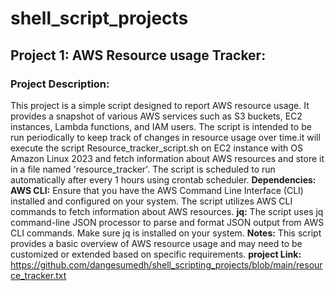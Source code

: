 # shell_script_projects
## Project 1: AWS Resource usage Tracker:
### Project Description:
This project is a simple script designed to report AWS resource usage. It provides a snapshot of various AWS services such as S3 buckets, EC2 instances, Lambda functions, and IAM users.
The script is intended to be run periodically to keep track of changes in resource usage over time.it will execute the script Resource_tracker_script.sh on EC2 instance with OS Amazon Linux 2023
and  fetch information about AWS resources and store it in a file named 'resource_tracker'. The script is scheduled  to run automatically after every 1 hours using crontab scheduler.
**Dependencies:**
**AWS CLI:**
Ensure that you have the AWS Command Line Interface (CLI) installed and configured on your system. The script utilizes AWS CLI commands to fetch information about AWS resources.
**jq:**
The script uses jq command-line JSON processor to parse and format JSON output from AWS CLI commands. Make sure jq is installed on your system.
**Notes:**
This script provides a basic overview of AWS resource usage and may need to be customized or extended based on specific requirements.
**project Link:**
https://github.com/dangesumedh/shell_scripting_projects/blob/main/resource_tracker.txt

